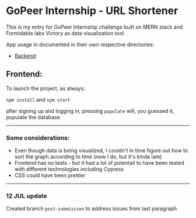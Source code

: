 # GoPeer Internship - URL Shortener

This is my entry for GoPeer Internship challenge built on MERN stack and Formidable labs Victory as data visualization tool

App usage in documented in their own respective directories:
* [Backend](./back/Backend.md)

## Frontend:

To launch the project, as always:

`npm install` and `npm start`

after signing up and logging in, pressing `populate` will, you guessed it, populate the database

---
### Some considerations:
* Even though data is being visualized, I couldn't in time figure out how to sort the graph according to time (now I do, but it's kinda late)
* Frontend has no tests - but it had a lot of potentail to have been tested with different technologies including Cypress
* CSS could have been prettier

---
### 12 JUL update

Created branch `post-submission` to address issues from last paragraph